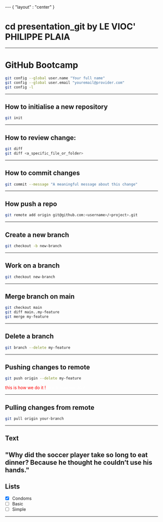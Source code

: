 --- { "layout" : "center" }
# cd presentation_git by LE VIOC' PHILIPPE PLAIA

---

<!-- slides.md -->

# GitHub Bootcamp
```sh
git config --global user.name "Your full name"
git config --global user.email "youremail@provider.com"
git config -l
```
---

## How to initialise a new repository

```sh
git init
```

---

## How to review change:
```sh
git diff
git diff <a_specific_file_or_folder>
```
---

## How to commit changes
```sh
git commit --message "A meaningful message about this change"

```
---

## How push a repo
```sh
git remote add origin git@github.com:<username>/<project>.git
```
---

## Create a new branch
```sh
git checkout -b new-branch
```
---

## Work on a branch
```sh
git checkout new-branch
```
---

## Merge branch on main
```sh
git checkout main
git diff main..my-feature
git merge my-feature
```
---

## Delete a branch
```sh
git branch --delete my-feature
```
---

## Pushing changes to remote
```sh
git push origin --delete my-feature
```

<red> this is how we do it !</red>
<white> this is how we do it !</white>
<style>
red { color: red }
white { color: white }
</style>
---

## Pulling changes from remote
```sh
git pull origin your-branch
```
---

## Text
"Why did the soccer player take so long to eat dinner? Because he thought he couldn’t use his hands."
---

## Lists
- [x] Condoms
- [ ] Basic
- [ ] Simple
---
